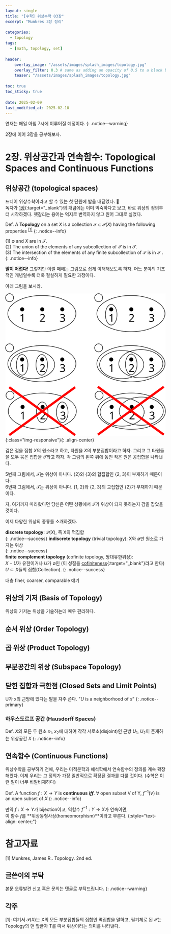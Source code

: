 ```yaml
---
layout: single
title: "[수학] 위상수학 03장"
excerpt: "Munkres 3장 정리"

categories:
  - topology
tags:
  - [math, topology, set]

header:
    overlay_image: "/assets/images/splash_images/topology.jpg"
    overlay_filter: 0.3 # same as adding an opacity of 0.5 to a black background
    teaser: "/assets/images/splash_images/topology.jpg"

toc: true
toc_sticky: true
 
date: 2025-02-09
last_modified_at: 2025-02-10
---
```


연재는 매일 아침 7시에 이루어질 예정이다.
{: .notice--warning}

2장에 이어 3장을 공부해보자.

# 2장. 위상공간과 연속함수: Topological Spaces and Continuous Functions

## 위상공간 (topological spaces)
드디어 위상수학이라고 할 수 있는 첫 단원에 발을 내딛었다. 🤗  
독자가 [1장](https://sanne15.github.io/topology/위상수학-01/){:target="_blank"}의 개념에는 이미 익숙하다고 보고, 바로 위상의 정의부터 시작하겠다. 헷갈리는 용어는 억지로 번역하지 않고 원어 그대로 실었다.

Def. A **Topology** on a set $X$ is a collection $\mathscr{T} \subset \mathscr{P}(X)$ having the following properties <sup>[[1]](#footnote_1)</sup>
{: .notice--info}
  
(1) $∅$ and $X$ are in $\mathscr{T}$.  
(2) The union of the elements of any subcollection of $\mathscr{T}$ is in $\mathscr{T}$.  
(3) The intersection of the elements of any finite subcollection of $\mathscr{T}$ is in $\mathscr{T}$ .
{: .notice--info}

**말이 어렵다!** 그렇지만 이럴 때에는 그림으로 쉽게 이해해보도록 하자. 어느 분야의 기초적인 개념일수록 더욱 절실하게 필요한 과정이다.

아래 그림을 보시라.  
  
  
![위상](/assets/images/topological_space.png){:class="img-responsive"}{: .align-center}

  
검은 점을 집합 $X$의 원소라고 하고, 타원을 $X$의 부분집합이라고 하자. 그리고 그 타원들을 모두 묶은 집합을 $\mathscr{T}$라고 하자. 각 그림의 왼쪽 위에 놓인 작은 원은 공집합을 나타낸다.  

5번째 그림에서, $\mathscr{T}$는 위상이 아니다. {2}와 {3}의 합집합인 {2, 3}이 부재하기 때문이다.  
6번째 그림에서, $\mathscr{T}$는 위상이 아니다. {1, 2}와 {2, 3}의 교집합인 {2}가 부재하기 때문이다.

자, 여기까지 따라왔다면 당신은 어떤 상황에서 $\mathscr{T}$가 위상이 되지 못하는지 감을 잡았을 것이다.  
  
이제 다양한 위상의 종류를 소개하겠다.

**discrete topology**: $\mathscr{P}(X)$, 즉 X의 멱집합  
{: .notice--success} 
**indiscrete topology** (trivial topology): X와 ∅만 원소로 가지는 위상  
{: .notice--success}  
**finite complement topology** (cofinite topology, 쌍대유한위상):  
$X-U$가 유한이거나 $U$가 ∅인 (이 성질을 [cofiniteness](https://en.wikipedia.org/wiki/Cofiniteness){:target="_blank"}라고 한다) $U \subset X$들의 집합(Collection).
{: .notice--success}


대충 finer, coarser, comparable 얘기

## 위상의 기저 (Basis of Topology)
위상의 기저는 위상을 기술하는데 매우 편리하다.

## 순서 위상 (Order Topology)

## 곱 위상 (Product Topology)

## 부분공간의 위상 (Subspace Topology)

## 닫힌 집합과 극한점 (Closed Sets and Limit Points)

U가 x의 근방에 있다는 말을 자주 쓴다.
"$U$ is a neighborhood of $x$"
{: .notice--primary}

### 하우스도르프 공간 (Hausdorff Spaces)
Def. $X$의 모든 두 원소 $x_1$, $x_2$에 대하여 각각 서로소(disjoint)인 근방 $U_1$, $U_2$이 존재하는 위상공간 $X$
{: .notice--info}

## 연속함수 (Continuous Functions)
위상수학을 공부하기 전에, 우리는 미적분학과 해석학에서 연속함수의 정의를 계속 확장해왔다. 이제 우리는 그 정의가 가장 일반적으로 확장된 결과를 다룰 것이다.  (수학은 이런 일이 너무 비일비재하다)

Def. A function $f : X \rightarrow Y$ is **continuous** ***iff***. $\forall$ open subset V of Y, $f^{-1}(V)$ is an open subset of $X$
{: .notice--info}
  
만약 $f : X \rightarrow Y$가 bijection이고, 역함수 $f^{-1} : Y \rightarrow X$가 연속이면,  
이 함수 $f$를 **위상동형사상(homeomorphism)**이라고 부른다.
{:style="text-align: center;"}


# 참고자료
[1] Munkres, James R.. Topology. 2nd ed.

## 글쓴이의 부탁
본문 오류발견 신고 혹은 문의는 댓글로 부탁드립니다.
{: .notice--warning}


## 각주
<a name="footnote_1">[1]</a>: 여기서 $\mathscr{P}(X)$는 X의 모든 부분집합들의 집합인 멱집합을 말하고, 필기체로 된 $\mathscr{T}$는 Topology의 맨 앞글자 T를 따서 위상이라는 의미를 나타낸다.